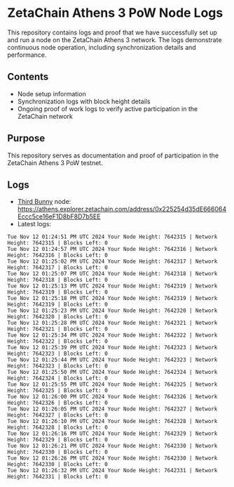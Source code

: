 # ZetaChain Athens 3 PoW Node Logs
This repository contains logs and proof that we have successfully set up and run a node on the ZetaChain Athens 3 network. The logs demonstrate continuous node operation, including synchronization details and performance.

## Contents
- Node setup information
- Synchronization logs with block height details
- Ongoing proof of work logs to verify active participation in the ZetaChain network

## Purpose
This repository serves as documentation and proof of participation in the ZetaChain Athens 3 PoW testnet.

## Logs

- [Third Bunny](https://thirdbunny.xyz/) node: https://athens.explorer.zetachain.com/address/0x225254d35dE666064Eccc5ce16eF1D8bF8D7b5EE
- Latest logs:
```
Tue Nov 12 01:24:51 PM UTC 2024 Your Node Height: 7642315 | Network Height: 7642315 | Blocks Left: 0
Tue Nov 12 01:24:57 PM UTC 2024 Your Node Height: 7642316 | Network Height: 7642316 | Blocks Left: 0
Tue Nov 12 01:25:02 PM UTC 2024 Your Node Height: 7642317 | Network Height: 7642317 | Blocks Left: 0
Tue Nov 12 01:25:07 PM UTC 2024 Your Node Height: 7642318 | Network Height: 7642318 | Blocks Left: 0
Tue Nov 12 01:25:13 PM UTC 2024 Your Node Height: 7642319 | Network Height: 7642319 | Blocks Left: 0
Tue Nov 12 01:25:18 PM UTC 2024 Your Node Height: 7642319 | Network Height: 7642319 | Blocks Left: 0
Tue Nov 12 01:25:23 PM UTC 2024 Your Node Height: 7642320 | Network Height: 7642320 | Blocks Left: 0
Tue Nov 12 01:25:28 PM UTC 2024 Your Node Height: 7642321 | Network Height: 7642321 | Blocks Left: 0
Tue Nov 12 01:25:34 PM UTC 2024 Your Node Height: 7642322 | Network Height: 7642322 | Blocks Left: 0
Tue Nov 12 01:25:39 PM UTC 2024 Your Node Height: 7642323 | Network Height: 7642323 | Blocks Left: 0
Tue Nov 12 01:25:44 PM UTC 2024 Your Node Height: 7642323 | Network Height: 7642323 | Blocks Left: 0
Tue Nov 12 01:25:50 PM UTC 2024 Your Node Height: 7642324 | Network Height: 7642324 | Blocks Left: 0
Tue Nov 12 01:25:55 PM UTC 2024 Your Node Height: 7642325 | Network Height: 7642325 | Blocks Left: 0
Tue Nov 12 01:26:00 PM UTC 2024 Your Node Height: 7642326 | Network Height: 7642326 | Blocks Left: 0
Tue Nov 12 01:26:05 PM UTC 2024 Your Node Height: 7642327 | Network Height: 7642327 | Blocks Left: 0
Tue Nov 12 01:26:10 PM UTC 2024 Your Node Height: 7642328 | Network Height: 7642328 | Blocks Left: 0
Tue Nov 12 01:26:16 PM UTC 2024 Your Node Height: 7642329 | Network Height: 7642329 | Blocks Left: 0
Tue Nov 12 01:26:21 PM UTC 2024 Your Node Height: 7642330 | Network Height: 7642330 | Blocks Left: 0
Tue Nov 12 01:26:26 PM UTC 2024 Your Node Height: 7642330 | Network Height: 7642330 | Blocks Left: 0
Tue Nov 12 01:26:32 PM UTC 2024 Your Node Height: 7642331 | Network Height: 7642331 | Blocks Left: 0
```
